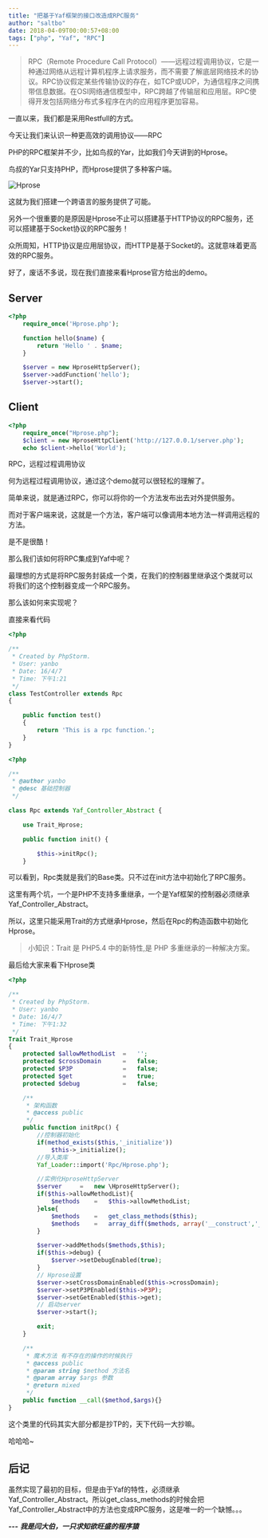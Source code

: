 ```yaml
---
title: "把基于Yaf框架的接口改造成RPC服务"
author: "saltbo"
date: 2018-04-09T00:00:57+08:00
tags: ["php", "Yaf", "RPC"] 
---
```

>RPC（Remote Procedure Call Protocol）——远程过程调用协议，它是一种通过网络从远程计算机程序上请求服务，而不需要了解底层网络技术的协议。RPC协议假定某些传输协议的存在，如TCP或UDP，为通信程序之间携带信息数据。在OSI网络通信模型中，RPC跨越了传输层和应用层。RPC使得开发包括网络分布式多程序在内的应用程序更加容易。
>
><!--more-->

一直以来，我们都是采用Restfull的方式。

今天让我们来认识一种更高效的调用协议——RPC

PHP的RPC框架并不少，比如鸟叔的Yar，比如我们今天讲到的Hprose。

鸟叔的Yar只支持PHP，而Hprose提供了多种客户端。

![Hprose](http://upload-images.jianshu.io/upload_images/1846751-f32fe5a251bb12e3.png?imageMogr2/auto-orient/strip%7CimageView2/2/w/1240)

这就为我们搭建一个跨语言的服务提供了可能。

另外一个很重要的是原因是Hprose不止可以搭建基于HTTP协议的RPC服务，还可以搭建基于Socket协议的RPC服务！

众所周知，HTTP协议是应用层协议，而HTTP是基于Socket的。这就意味着更高效的RPC服务。

好了，废话不多说，现在我们直接来看Hprose官方给出的demo。

## Server
```php
<?php
    require_once('Hprose.php');

    function hello($name) {
        return 'Hello ' . $name;
    }

    $server = new HproseHttpServer();
    $server->addFunction('hello');
    $server->start();
```

## Client
```php
<?php
    require_once("Hprose.php");
    $client = new HproseHttpClient('http://127.0.0.1/server.php');
    echo $client->hello('World');
```

RPC，远程过程调用协议

何为远程过程调用协议，通过这个demo就可以很轻松的理解了。

简单来说，就是通过RPC，你可以将你的一个方法发布出去对外提供服务。

而对于客户端来说，这就是一个方法，客户端可以像调用本地方法一样调用远程的方法。

是不是很酷！

那么我们该如何将RPC集成到Yaf中呢？

最理想的方式是将RPC服务封装成一个类，在我们的控制器里继承这个类就可以将我们的这个控制器变成一个RPC服务。

那么该如何来实现呢？

直接来看代码

```php
<?php

/**
 * Created by PhpStorm.
 * User: yanbo
 * Date: 16/4/7
 * Time: 下午1:21
 */
class TestController extends Rpc
{

    public function test()
    {
        return 'This is a rpc function.';
    }
}
```

```php
<?php

/**
 * @author yanbo
 * @desc 基础控制器
 */

class Rpc extends Yaf_Controller_Abstract {

    use Trait_Hprose;

    public function init() {

        $this->initRpc();
    }
```

可以看到，Rpc类就是我们的Base类。只不过在init方法中初始化了RPC服务。

这里有两个坑，一个是PHP不支持多重继承，一个是Yaf框架的控制器必须继承Yaf_Controller_Abstract。

所以，这里只能采用Trait的方式继承Hprose，然后在Rpc的构造函数中初始化Hprose。

>小知识：Trait 是 PHP5.4 中的新特性,是 PHP 多重继承的一种解决方案。

最后给大家来看下Hprose类
```php
<?php

/**
 * Created by PhpStorm.
 * User: yanbo
 * Date: 16/4/7
 * Time: 下午1:32
 */
Trait Trait_Hprose
{
    protected $allowMethodList  =   '';
    protected $crossDomain      =   false;
    protected $P3P              =   false;
    protected $get              =   true;
    protected $debug            =   false;

    /**
     * 架构函数
     * @access public
     */
    public function initRpc() {
        //控制器初始化
        if(method_exists($this,'_initialize'))
            $this->_initialize();
        //导入类库
        Yaf_Loader::import('Rpc/Hprose.php');

        //实例化HproseHttpServer
        $server     =   new \HproseHttpServer();
        if($this->allowMethodList){
            $methods    =   $this->allowMethodList;
        }else{
            $methods    =   get_class_methods($this);
            $methods    =   array_diff($methods, array('__construct','__call','_initialize', '__destruct', 'init', 'indexAction'));
        }

        $server->addMethods($methods,$this);
        if($this->debug) {
            $server->setDebugEnabled(true);
        }
        // Hprose设置
        $server->setCrossDomainEnabled($this->crossDomain);
        $server->setP3PEnabled($this->P3P);
        $server->setGetEnabled($this->get);
        // 启动server
        $server->start();

        exit;
    }

    /**
     * 魔术方法 有不存在的操作的时候执行
     * @access public
     * @param string $method 方法名
     * @param array $args 参数
     * @return mixed
     */
    public function __call($method,$args){}
}
```

这个类里的代码其实大部分都是抄TP的，天下代码一大抄嘛。

哈哈哈~

## 后记
虽然实现了最初的目标，但是由于Yaf的特性，必须继承Yaf_Controller_Abstract。所以get_class_methods的时候会把Yaf_Controller_Abstract中的方法也变成RPC服务，这是唯一的一个缺憾。。。

***---***
***我是闫大伯，一只求知欲旺盛的程序猿***

